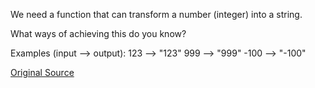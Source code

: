 We need a function that can transform a number (integer) into a string.

What ways of achieving this do you know?

Examples (input --> output):
123  --> "123"
999  --> "999"
-100 --> "-100"

[Original Source](https://www.codewars.com/kata/5265326f5fda8eb1160004c8/train/python)
